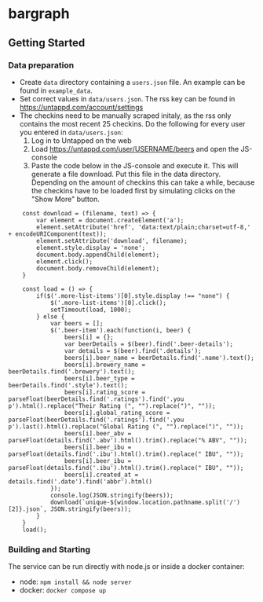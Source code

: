 # bargraph

## Getting Started
### Data preparation
- Create `data` directory containing a `users.json` file. An example can be found in `example_data`.
- Set correct values in `data/users.json`. The rss key can be found in https://untappd.com/account/settings
- The checkins need to be manually scraped initaly, as the rss only contains the most recent 25 checkins. Do the following for every user you entered in `data/users.json`:
    1. Log in to Untapped on the web
    2. Load https://untappd.com/user/USERNAME/beers and open the JS-console
    3. Paste the code below in the JS-console and execute it. This will generate a file download. Put this file in the data directory. Depending on the amount of checkins this can take a while, because the checkins have to be loaded first by simulating clicks on the "Show More" button.
    
```
    const download = (filename, text) => {
        var element = document.createElement('a');
        element.setAttribute('href', 'data:text/plain;charset=utf-8,' + encodeURIComponent(text));
        element.setAttribute('download', filename);
        element.style.display = 'none';
        document.body.appendChild(element);
        element.click();
        document.body.removeChild(element);
    }

    const load = () => {
        if($('.more-list-items')[0].style.display !== "none") {  
            $('.more-list-items')[0].click(); 
            setTimeout(load, 1000);
        } else {
            var beers = [];
            $('.beer-item').each(function(i, beer) {
                beers[i] = {};
                var beerDetails = $(beer).find('.beer-details');
                var details = $(beer).find('.details');
                beers[i].beer_name = beerDetails.find('.name').text();
                beers[i].brewery_name = beerDetails.find('.brewery').text();
                beers[i].beer_type = beerDetails.find('.style').text();
                beers[i].rating_score = parseFloat(beerDetails.find('.ratings').find('.you p').html().replace("Their Rating (", "").replace(")", ""));
                beers[i].global_rating_score = parseFloat(beerDetails.find('.ratings').find('.you p').last().html().replace("Global Rating (", "").replace(")", ""));
                beers[i].beer_abv = parseFloat(details.find('.abv').html().trim().replace("% ABV", ""));
                beers[i].beer_ibu = parseFloat(details.find('.ibu').html().trim().replace(" IBU", ""));
                beers[i].beer_ibu = parseFloat(details.find('.ibu').html().trim().replace(" IBU", ""));
                beers[i].created_at = details.find('.date').find('abbr').html()
            });
            console.log(JSON.stringify(beers));
            download(`unique-${window.location.pathname.split('/')[2]}.json`, JSON.stringify(beers));
        }
    }
    load();
```

### Building and Starting
The service can be run directly with node.js or inside a docker container:
- node: `npm install && node server`
- docker: `docker compose up`
